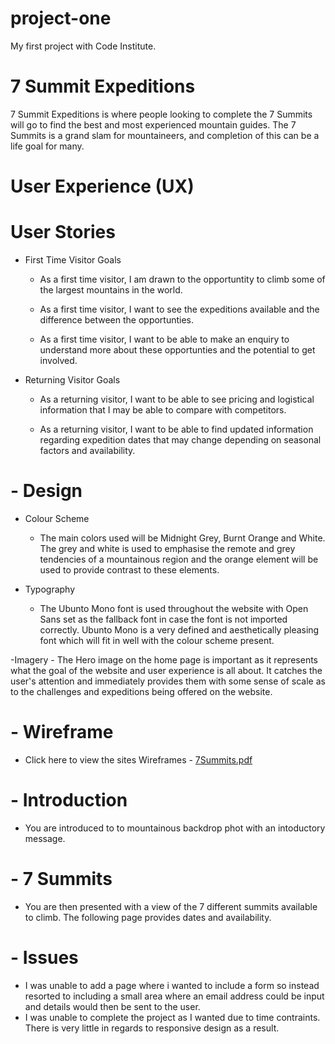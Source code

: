 # project-one
My first project with Code Institute. 

# 7 Summit Expeditions

  7 Summit Expeditions is where people looking to complete the 7 Summits will go to find the best and most experienced mountain guides. The 7 Summits is a grand slam for mountaineers, and completion of this can be a life goal for many.
  
# User Experience (UX)
  
# User Stories
  - First Time Visitor Goals

      - As a first time visitor, I am drawn to the opportuntity to climb some of the largest mountains in the world.
   
      - As a first time visitor, I want to see the expeditions available and the difference between the opportunties.
    
      - As a first time visitor, I want to be able to make an enquiry to understand more about these opportunties and the potential to get involved.
    
    
  - Returning Visitor Goals

      - As a returning visitor, I want to be able to see pricing and logistical information that I may be able to compare with competitors.
    
      - As a returning visitor, I want to be able to find updated information regarding expedition dates that may change depending on seasonal factors and availability.

# - Design
  - Colour Scheme
      - The main colors used will be Midnight Grey, Burnt Orange and White. The grey and white is used to emphasise the remote and grey tendencies of a mountainous region and the orange element will be used to provide contrast to these elements.
      
  - Typography
      - The Ubunto Mono font is used throughout the website with Open Sans set as the fallback font in case the font is not imported correctly. Ubunto Mono is a very defined and aesthetically pleasing font which will fit in well with the colour scheme present.

  -Imagery
      - The Hero image on the home page is important as it represents what the goal of the website and user experience is all about. It catches the user's attention and immediately provides them with some sense of scale as to the challenges and expeditions being offered on the website.
      

# - Wireframe


   - Click here to view the sites Wireframes - [7Summits.pdf](https://github.com/kevinfinn29/project-one/files/7964349/7Summits.pdf)


# - Introduction

   - You are introduced to to mountainous backdrop phot with an intoductory message.

# - 7 Summits

   - You are then presented with a view of the 7 different summits available to climb. The following page provides dates and availability.

# - Issues

   - I was unable to add a page where i wanted to include a form so instead resorted to including a small area where an email address could be input and details would then be sent to the user.
   - I was unable to complete the project as I wanted due to time contraints. There is very little in regards to responsive design as a result.






    
    
